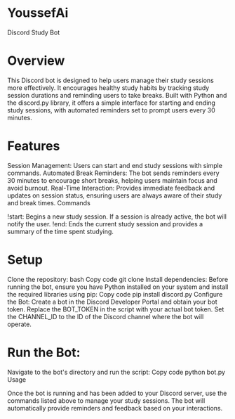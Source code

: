 # YoussefAi

Discord Study Bot

# Overview

This Discord bot is designed to help users manage their study sessions more effectively. It encourages healthy study habits by tracking study session durations and reminding users to take breaks. Built with Python and the discord.py library, it offers a simple interface for starting and ending study sessions, with automated reminders set to prompt users every 30 minutes.

# Features

Session Management: Users can start and end study sessions with simple commands.
Automated Break Reminders: The bot sends reminders every 30 minutes to encourage short breaks, helping users maintain focus and avoid burnout.
Real-Time Interaction: Provides immediate feedback and updates on session status, ensuring users are always aware of their study and break times.
Commands

!start: Begins a new study session. If a session is already active, the bot will notify the user.
!end: Ends the current study session and provides a summary of the time spent studying.

# Setup

Clone the repository:
bash
Copy code
git clone <repository-url>
Install dependencies:
Before running the bot, ensure you have Python installed on your system and install the required libraries using pip:
Copy code
pip install discord.py
Configure the Bot:
Create a bot in the Discord Developer Portal and obtain your bot token.
Replace the BOT_TOKEN in the script with your actual bot token.
Set the CHANNEL_ID to the ID of the Discord channel where the bot will operate.

# Run the Bot:
Navigate to the bot's directory and run the script:
Copy code
python bot.py
Usage

Once the bot is running and has been added to your Discord server, use the commands listed above to manage your study sessions. The bot will automatically provide reminders and feedback based on your interactions.
